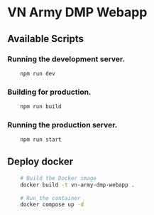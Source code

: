 # VN Army DMP Webapp

## Available Scripts

### Running the development server.

```bash
    npm run dev
```

### Building for production.

```bash
    npm run build
```

### Running the production server.

```bash
    npm run start
```

## Deploy docker
```bash
    # Build the Docker image
    docker build -t vn-army-dmp-webapp .
    
    # Run the container
    docker compose up -d
```
